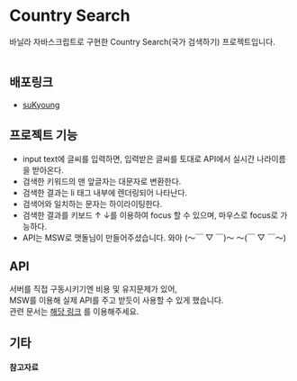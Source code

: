 # Country Search

바닐라 자바스크립트로 구현한 Country Search(국가 검색하기) 프로젝트입니다. <br/> <br/>


## 배포링크

- [suKyoung](https://awesome-tomato.github.io/CodeReview/countrySearch_js/suKyoung/index.html)



## 프로젝트 기능

- input text에 글씨를 입력하면, 입력받은 글씨를 토대로 API에서 실시간 나라이름을 받아온다.
- 검색한 키워드의 맨 앞글자는 대문자로 변환한다.
- 검색한 결과는 li 태그 내부에 렌더링되어 나타난다.
- 검색어와 일치하는 문자는 하이라이팅한다.
- 검색한 결과를 키보드 ↑ ↓를 이용하여 focus 할 수 있으며, 마우스로 focus로 가능하다.
- API는 MSW로 맷돌님이 만들어주셨습니다. 와아 (〜￣ ▽ ￣)〜 〜(￣ ▽ ￣〜)


## API

서버를 직접 구동시키기엔 비용 및 유지문제가 있어, <br/>
MSW를 이용해 실제 API를 주고 받듯이 사용할 수 있게 했습니다. <br/>
관련 문서는 [해당 링크](https://github.com/Awesome-Tomato/CodeReview/blob/main/countrySearch_js/msw/README.md) 를 이용해주세요.


## 기타


#### 참고자료
